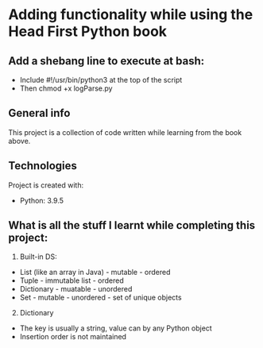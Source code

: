 # Adding functionality while using the Head First Python book

## Add a shebang line to execute at bash:
* Include #!/usr/bin/python3 at the top of the script
* Then chmod +x logParse.py

## General info
This project is a collection of code written while learning from the book above.
	
## Technologies
Project is created with:
* Python: 3.9.5

## What is all the stuff I learnt while completing this project:

1. Built-in DS: 
+ List (like an array in Java) - mutable - ordered
+ Tuple - immutable list - ordered
+ Dictionary  - muatable - unordered
+ Set - mutable - unordered - set of unique objects

2. Dictionary
+ The key is usually a string, value can by any Python object
+ Insertion order is not maintained

